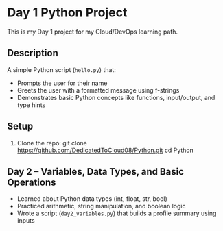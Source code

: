 # Day 1 Python Project

This is my Day 1 project for my Cloud/DevOps learning path.

## Description
A simple Python script (`hello.py`) that:
- Prompts the user for their name
- Greets the user with a formatted message using f-strings
- Demonstrates basic Python concepts like functions, input/output, and type hints

## Setup
1. Clone the repo:
   git clone https://github.com/DedicatedToCloud08/Python.git
   cd Python


## Day 2 – Variables, Data Types, and Basic Operations

- Learned about Python data types (int, float, str, bool)
- Practiced arithmetic, string manipulation, and boolean logic
- Wrote a script (`day2_variables.py`) that builds a profile summary using inputs


